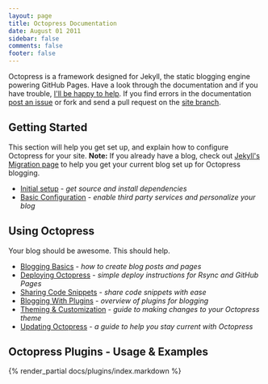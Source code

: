 ```yaml
---
layout: page
title: Octopress Documentation
date: August 01 2011
sidebar: false
comments: false
footer: false
---
```


Octopress is a framework designed for Jekyll, the static blogging engine powering GitHub Pages. Have a look through
the documentation and if you have trouble, [I'll be happy to help](/help). If you find errors in the documentation
[post an issue](https://github.com/imathis/octopress/issues) or fork and send a pull request on the [site branch](https://github.com/imathis/octopress/tree/site).

## Getting Started
This section will help you get set up, and explain how to configure Octopress for your site.
**Note:** If you already have a blog, check out [Jekyll's Migration page](https://github.com/mojombo/jekyll/wiki/blog-migrations) to help you get your current blog set up for Octopress blogging.

- [Initial setup](/docs/setup) - *get source and install dependencies*
- [Basic Configuration](/docs/configuring) - *enable third party services and personalize your blog*

## Using Octopress
Your blog should be awesome. This should help.

- [Blogging Basics](/docs/blogging) - *how to create blog posts and pages*
- [Deploying Octopress](/docs/deploying) - *simple deploy instructions for Rsync and GitHub Pages*
- [Sharing Code Snippets](/docs/blogging/code) - *share code snippets with ease*
- [Blogging With Plugins](/docs/blogging/plugins) - *overview of plugins for blogging*
- [Theming & Customization](/docs/theme) - *guide to making changes to your Octopress theme*
- [Updating Octopress](/docs/updating) - *a guide to help you stay current with Octopress*

## Octopress Plugins - Usage & Examples
{% render_partial docs/plugins/index.markdown %}
